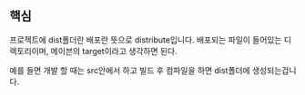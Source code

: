 ## 핵심
프로젝트에 dist폴더란
배포란 뜻으로 distribute입니다.
배포되는 파일이 들어있는 디렉토리이며, 메이븐의 target이라고 생각하면 된다.

예를 들면
개발 할 때는 src안에서 하고 빌드 후 컴파일을 하면 dist폴더에 생성되는겁니다.